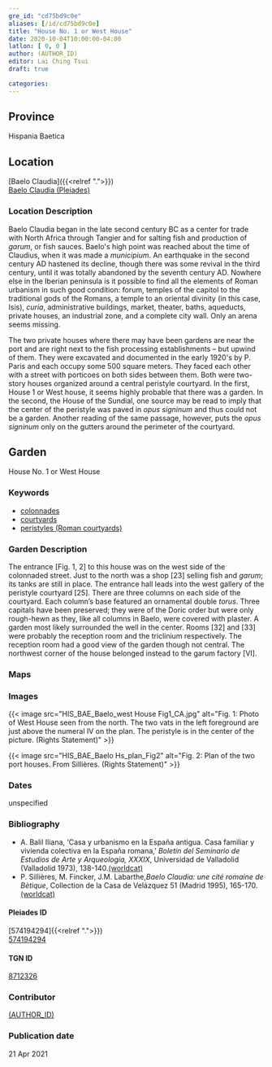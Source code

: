 ```yaml
---
gre_id: "cd75bd9c0e"
aliases: [/id/cd75bd9c0e]
title: "House No. 1 or West House"
date: 2020-10-04T10:00:00-04:00
latlon: [ 0, 0 ]
author: (AUTHOR_ID)
editor: Lai Ching Tsui
draft: true

categories:
---
```


## Province
Hispania Baetica

<!--### Province Description-->

<!-- DESCRIPTION -->


## Location

[Baelo Claudia]({{<relref ".">}}) \
[Baelo Claudia (Pleiades)](https://pleiades.stoa.org/places/256005)

### Location Description

Baelo Claudia began in the late second century BC as a center for trade with North Africa through Tangier and for salting fish and production of *garum*, or fish sauces. Baelo's high point was reached about the time of Claudius, when it was made a *municipium*. An earthquake in the second century AD hastened its decline, though there was some revival in the third century, until it was totally abandoned by the seventh century AD.  Nowhere else in the Iberian peninsula is it possible to find all the elements of Roman urbanism in such good condition: forum, temples of the capitol to the traditional gods of the Romans, a temple to an oriental divinity (in this case, Isis), *curia*, administrative buildings, market, theater, baths, aqueducts, private houses, an industrial zone, and a complete city wall.  Only an arena seems missing.

The two private houses where there may have been gardens are near the port and are right next to the fish processing establishments – but upwind of them.  They were excavated and documented in the early 1920's by P. Paris and each occupy some 500 square meters. They faced each other with a street with porticoes on both sides between them.  Both were two-story houses organized around a central peristyle courtyard. In the first, House 1 or West house, it seems highly probable that there was a garden.  In the second, the House of the Sundial, one source may be read to imply that the center of the peristyle was paved in *opus signinum* and thus could not be a garden. Another reading of the same passage, however, puts the *opus signinum* only on the gutters around the perimeter of the courtyard.

<!--## Sublocation-->

<!--
[AREA WITHIN LOCATION, LIKE “PALATINE HILL”](GEOREFERENCE LINK)
A sublocation is any area larger than an individual garden, but located within a location. I would always try to include a link to a controlled vocabulary here if possible. This ID may well be different from the Garden ID, e.g., Pompeii versus a Garden in one of the houses which has its own Pleiades ID.
-->

<!--### Sublocation Description-->

<!-- DESCRIPTION -->

## Garden

House No. 1 or West House

### Keywords

- [colonnades](http://vocab.getty.edu/page/aat/300002613)
- [courtyards](http://vocab.getty.edu/page/aat/300004095)
- [peristyles (Roman courtyards)](http://vocab.getty.edu/page/aat/300004029)
<!-- [Doric order]-->
<!-- [triclinium]-->

### Garden Description

The entrance [Fig. 1, 2] to this house was on the west side of the colonnaded street.  Just to the north was a shop [23] selling fish and *garum*; its tanks are still in place. The entrance hall leads into the west gallery of the peristyle courtyard [25]. There are three columns on each side of the courtyard. Each column’s base featured an ornamental double *torus*.  Three capitals have been preserved; they were of the Doric order but were only rough-hewn as they, like all columns in Baelo, were covered with plaster. A garden most likely surrounded the well in the center.  Rooms [32] and [33] were probably the reception room and the triclinium respectively. The reception room had a good view of the garden though not central.  The northwest corner of the house belonged instead to the garum factory [VI].


### Maps

<!--
{{< image src="FILENAME" alt="ALT_TEXT" title="CAPTION" >}}
-->

<!--### Plans-->

<!--
{{< image src="FILENAME" alt="ALT_TEXT" title="CAPTION" >}}
-->

### Images

{{< image src="HIS_BAE_Baelo_west House Fig1_CA.jpg" alt="Fig. 1: Photo of West House seen from the north. The two vats in the left foreground are just above the numeral IV on the plan.  The peristyle is in the center of the picture. (Rights Statement)" >}}

{{< image src="HIS_BAE_Baelo Hs_plan_Fig2" alt="Fig. 2: Plan of the two port houses. From Sillières. (Rights Statement)" >}}


### Dates

unspecified

### Bibliography
* A. Balil Iliana, ‘Casa y urbanismo en la España antigua. Casa familiar y vivienda colectiva en la España romana,’ *Boletín del Seminario de Estudios de Arte y Arqueología, XXXIX*, Universidad de Valladolid (Valladolid 1973), 138-140.[(worldcat)](http://www.worldcat.org/oclc/7243478)
* P. Sillières, M. Fincker, J.M. Labarthe,*Baelo Claudia: une cité romaine de Bètique*, Collection de la Casa de Velázquez 51 (Madrid 1995), 165-170.[(worldcat)](http://www.worldcat.org/oclc/431871350)



<!--#### Periodo ID-->

<!-- [PERIODO_ID](https://pleiades.stoa.org/places/PLEIADES_ID) -->

#### Pleiades ID
[574194294]{{<relref ".">}}) \
[574194294](https://pleiades.stoa.org/places/574194294)

#### TGN ID
[8712326](http://vocab.getty.edu/page/tgn/8712326)

### Contributor
[(AUTHOR_ID)](link) <!-- - (ORCID: [xxx](link)) -->

### Publication date

21 Apr 2021